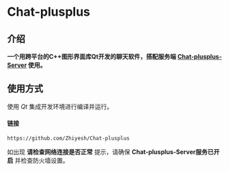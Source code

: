 # Chat-plusplus


## 介绍
**一个用跨平台的C++图形界面库Qt开发的聊天软件，搭配服务端 [Chat-plusplus-Server](https://github.com/Zhiyesh/Chat-plusplus-Server) 使用。**


## 使用方式

使用 *Qt* 集成开发环境进行编译并运行。

#### 链接
`https://github.com/Zhiyesh/Chat-plusplus`

如出现 **请检查网络连接是否正常** 提示，请确保 **Chat-plusplus-Server服务已开启** 并检查防火墙设置。

